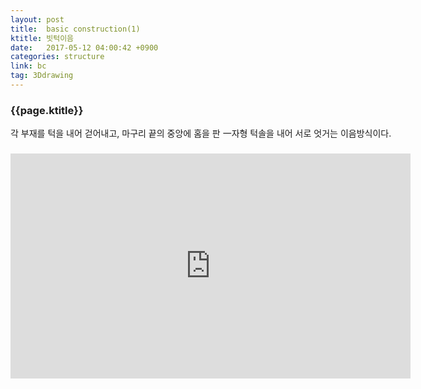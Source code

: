 ```yaml
---
layout: post
title:  basic construction(1)
ktitle: 빗턱이음
date:   2017-05-12 04:00:42 +0900
categories: structure
link: bc
tag: 3Ddrawing
---
```


<div style="width:900px; margin:0px auto">

<h3>
	{{page.ktitle}}
</h3>

<p style="line-height: 160%">각 부재를 턱을 내어 걷어내고, 마구리 끝의 중앙에 홈을 판 一자형 턱솔을 내어 서로 엇거는
이음방식이다.</p>	
</div>	

<div style="text-align:center; margin:20px 0px 30px 0px; display: block;">
<iframe width="640" height="360" src="https://www.youtube.com/embed/D2w4Xv2gbgU?autoplay=0&rel=1" frameborder="0" gesture="media" allow="encrypted-media" allowfullscreen></iframe>
</div>
